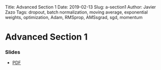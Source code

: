 Title: Advanced Section 1
Date: 2019-02-13
Slug: a-section1
Author: Javier Zazo
Tags: dropout, batch normalization, moving average, exponential weights, optimization, Adam, RMSprop, AMSsgrad, sgd, momentum


# Advanced Section 1
### Slides
- [PDF]({attach}presentation/cs109b_asec1_slides_dropout.pdf)
